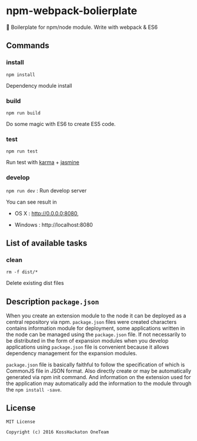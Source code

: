 # npm-webpack-bolierplate
:page_with_curl: Boilerplate for npm/node module. Write with webpack & ES6

## Commands
### install
`npm install`

Dependency module install
### build

`npm run build`

Do some magic with ES6 to create ES5 code.

### test

`npm run test`

Run test with [karma](https://karma-runner.github.io) + [jasmine](http://jasmine.github.io/2.5/introduction.html)

### develop
`npm run dev` : Run develop server

You can see result in

* OS X : http://0.0.0.0:8080,

* Windows : http://localhost:8080

## List of available tasks

### clean

 `rm -f dist/*`

 Delete existing dist files

## Description `package.json`

When you create an extension module to the node it can be deployed as a central repository via npm. `package.json` files were created characters contains information module for deployment, some applications written in the node can be managed using the `package.json` file. If not necessarily to be distributed in the form of expansion modules when you develop applications using `package.json` file is convenient because it allows dependency management for the expansion modules.

`package.json` file is basically faithful to follow the specification of which is CommonJS file in JSON format. Also directly create or may be automatically generated via npm init command. And information on the extension used for the application may automatically add the information to the module through the `npm install -save`.

## License
```
MIT License

Copyright (c) 2016 KossHackaton OneTeam
```
